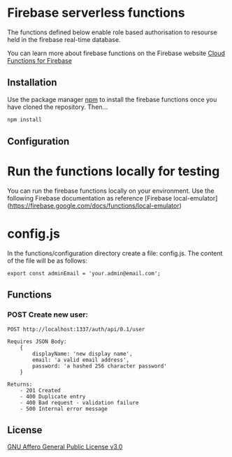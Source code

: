 # Firebase serverless functions
The functions defined below enable role based authorisation to resourse held in the firebase real-time database.

You can learn more about firebase functions on the Firebase website [Cloud Functions for Firebase](https://firebase.google.com/docs/functions)

## Installation
Use the package manager [npm](https://github.com/mattcole75/firebase-functions) to install the firebase functions once you have cloned the repository. Then...

```bash
npm install
```

## Configuration
# Run the functions locally for testing
You can run the firebase functions locally on your environment. Use the following Firebase documentation as reference [Firebase local-emulator] (https://firebase.google.com/docs/functions/local-emulator)

# config.js
In the functions/configuration directory create a file: config.js. The content of the file will be as follows:

```
export const adminEmail = 'your.admin@email.com';
```

## Functions

### POST Create new user:

```
POST http://localhost:1337/auth/api/0.1/user

Requires JSON Body:
    {
        displayName: 'new display name',
        email: 'a valid email address',
        password: 'a hashed 256 character password'
    }

Returns:
    - 201 Created
    - 400 Duplicate entry
    - 400 Bad request - validation failure
    - 500 Internal error message
```
## License
[GNU Affero General Public License v3.0](https://choosealicense.com/licenses/agpl-3.0/)
